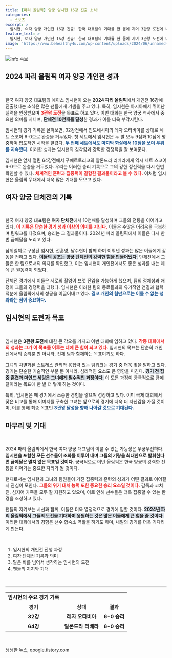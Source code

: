 ```yaml
---
title: [파리 올림픽] 양궁 임시현 16강 진출 소식!
categories:
  - 스포츠
excerpt: >
  임시현, 여자 양궁 개인전 16강 진출! 한국 대표팀의 기대를 한 몸에 지며 3관왕 도전에 나선 그녀의 여정이 시작된다. 모든 선수들이 전원 16강 진출을 이루며 팀워크의 위력을 보여준 이번 대회, 그 결과는?
feature_text: >
  임시현, 여자 양궁 개인전 16강 진출! 한국 대표팀의 기대를 한 몸에 지며 3관왕 도전에 나선 그녀의 여정이 시작된다. 모든 선수들이 전원 16강 진출을 이루며 팀워크의 위력을 보여준 이번 대회, 그 결과는?
image: 'https://www.behealthy4u.com/wp-content/uploads/2024/06/unnamed-file.png'
---
```


<p><img src="https://www.behealthy4u.com/wp-content/uploads/2024/06/unnamed-file.png" alt="info 속보" /></p>

<h2 data-ke-size="size26">2024 파리 올림픽 여자 양궁 개인전 성과</h2>

<p data-ke-size="size16">&nbsp;</p>

<p>한국 여자 양궁 대표팀의 에이스 임시현이 오는 <b>2024 파리 올림픽</b>에서 개인전 16강에 진출했다는 소식은 많은 팬들에게 기쁨을 주고 있다. 특히, 임시현은 아시아에서 뛰어난 실력을 인정받으며 <b><span style="color: #ee2323;">3관왕 도전</span></b>을 목표로 하고 있다. 이번 대회는 한국 양궁 역사에서 중요한 의미를 지니며, <b><span style="background-color: #21538527;">단체전 10연패를 달성</span></b>한 경과가 이를 더욱 부각시킨다. </p>

<p>임시현의 경기 기록을 살펴보면, 32강전에서 인도네시아의 레자 오타비아를 상대로 세트 스코어 6-0으로 완승을 거두었다. 첫 세트에서 임시현은 두 발 모두 9점과 10점에 명중하며 압도적인 시작을 알렸다. <b><span style="color: #1a5490;">두 번째 세트에서도 마지막 화살에서 10점을 쏘며 우위를 지속했다.</span></b> 이러한 성과는 임시현의 침착함과 강력한 경쟁력을 잘 보여준다.</p>

<p>임시현은 앞서 열린 64강전에서 푸에르토리코의 알론드라 리베라에게 역시 세트 스코어 6-0으로 완승을 거두었다. 우리는 이러한 승리 기록으로 그의 강한 정신력을 다시 한번 확인할 수 있다. <b><span style="color: #ee2323;">체계적인 훈련과 집중력이 결합한 결과물이라고 볼 수 있다.</span></b> 이처럼 임시현은 올림픽 무대에서 더욱 많은 기대를 모으고 있다.</p>

<h2 data-ke-size="size26">여자 양궁 단체전의 기록</h2>

<p data-ke-size="size16">&nbsp;</p>

<p>한국 여자 양궁 대표팀은 <b>여자 단체전</b>에서 10연패를 달성하며 그들의 전통을 이어가고 있다. <b><span style="color: #ee2323;">이 기록은 단순한 경기 성과 이상의 의미를 지닌다.</span></b> 이들은 수많은 어려움을 극복하며 팀워크를 다졌으며, 승리는 그 결과물이다. 2024년 파리 올림픽에서 이들은 다시 한번 금메달을 노리고 있다. </p>

<p>삼위일체로 구성된 임시현, 전훈영, 남수현이 함께 하며 이뤄낸 성과는 많은 이들에게 감동을 전하고 있다. <b><span style="background-color: #21538527;">이들의 공조는 양궁 단체전의 강력한 힘을 만들어냈다.</span></b> 단체전에서 그들은 한 팀으로서의 의지를 확인했고, 이는 임시현이 개인전에서도 좋은 성과를 내는 데에 큰 원동력이 되었다.</p>

<p>단체전 경기에서 이들은 서로의 촬영이 브랫 진입을 가능하게 했으며, 팀의 정체성과 애정이 그들의 경쟁력을 더했다. 임시현은 이러한 팀의 동료들과의 유기적인 연결과 협력 덕분에 올림픽에서의 성공을 이끌어내고 있다. <b><span style="color: #1a5490;">결코 개인의 힘만으로는 이룰 수 없는 성과라는 점이 중요하다.</span></b></p>

<h2 data-ke-size="size26">임시현의 도전과 목표</h2>

<p data-ke-size="size16">&nbsp;</p>

<p>임시현은 <b>3관왕 도전</b>에 대한 큰 각오를 가지고 이번 대회에 임하고 있다. <b><span style="color: #ee2323;">각종 대회에서의 성과는 그가 이 목표를 이루는 데에 큰 힘이 되고 있다.</span></b> 임시현의 목표는 단순히 개인전에서의 승리뿐 만 아니라, 전체 팀과 함께하는 목표이기도 하다.</p>

<p>그녀의 차별화된 스트레스 관리와 응집력 있는 팀워크는 경기 중 더욱 빛을 발하고 있다. 경기는 단순한 기술적인 부분 뿐 아니라, 심리적인 요소도 큰 영향을 미친다. <b><span style="background-color: #21538527;">경기 전 집중 훈련과 마인드 세팅은 그녀에게 필수적인 과정이다.</span></b> 이 모든 과정이 궁극적으로 금메달이라는 목표에 한 발 더 닿게 하는 것이다.</p>

<p>특히, 임시현은 매 경기에서 소중한 경험을 쌓으며 성장하고 있다. 이미 국제 대회에서 잦은 비교를 통해 이미지를 구축한 그녀는 앞으로의 경기에 더욱 더 자신감을 가질 것이며, 이를 통해 최종 목표인 <b><span style="color: #1a5490;">3관왕 달성을 향해 나아갈 것으로 기대된다.</span></b></p>

<h2 data-ke-size="size26">마무리 및 기대</h2>

<p data-ke-size="size16">&nbsp;</p>

<p>2024 파리 올림픽에서 한국 여자 양궁 대표팀이 이룰 수 있는 가능성은 무궁무진하다. <b>임시현을 포함한 모든 선수들이 조화를 이루어 내며 그들의 기량을 최대한으로 발휘한다면 금메달은 멀지 않은 목표일 것이다.</b> 궁극적으로 이번 올림픽은 한국 양궁의 강력한 전통을 이어가는 중요한 자리가 될 것이다.</p>

<p>현재로서는 임시현과 그녀의 팀원들이 가진 집중력과 훈련의 성과가 어떤 결과로 이어질지 관심이 모인다. <b><span style="color: #ee2323;">그들의 위기 대처 능력 또한 중요한 승리 요소일 것이다.</span></b> 감독과 코치진, 심지어 가족들 모두 잘 지원하고 있으며, 이로 인해 선수들은 더욱 집중할 수 있는 환경을 조성하고 있다.</p>

<p>팬들의 지켜보는 시선과 함께, 이들은 더욱 열정적으로 경기에 임할 것이다. <b><span style="background-color: #21538527;">2024년 파리 올림픽에서 그들의 도전을 기대하며 응원하는 것은 많은 이들에게 큰 힘을 줄 것이다.</span></b> 이러한 대회에서의 경험은 선수 합숙소 역할을 하기도 하며, 내일의 경기를 더욱 기다리게 만든다. </p>

<p data-ke-size="size16">&nbsp;</p>

<ol>
    <li>임시현의 개인전 진행 과정</li>
    <li>여자 단체전 기록과 의미</li>
    <li>맡은 바를 넘어서 생각하는 임시현의 도전</li>
    <li>팬들의 지지와 기대</li>
</ol>

<p data-ke-size="size16">&nbsp;</p>

<hr style="border: 0; border-top: 2px solid #ccc;" />

<table>
    <tr>
        <td style="text-align: center; height: 17px;"><b>임시현의 주요 경기 기록</b></td>
    </tr>
    <tr>
        <td style="text-align: center; height: 17px;"><b>경기</b></td>
        <td style="text-align: center; height: 17px;"><b>상대</b></td>
        <td style="text-align: center; height: 17px;"><b>결과</b></td>
    </tr>
    <tr>
        <td style="text-align: center; height: 17px;"><b>32강</b></td>
        <td style="text-align: center; height: 17px;"><b>레자 오타비아</b></td>
        <td style="text-align: center; height: 17px;"><b>6-0 승리</b></td>
    </tr>
    <tr>
        <td style="text-align: center; height: 17px;"><b>64강</b></td>
        <td style="text-align: center; height: 17px;"><b>알론드라 리베라</b></td>
        <td style="text-align: center; height: 17px;"><b>6-0 승리</b></td>
    </tr>
</table> 

<p data-ke-size="size16">&nbsp;</p>
생생한 뉴스, <a href="https://qoogle.tistory.com" rel="dofollow">qoogle.tistory.com</a>


